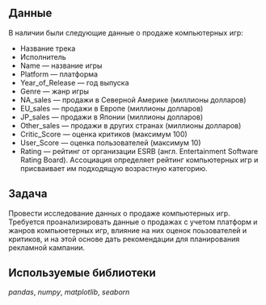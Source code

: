 
 ## Данные

В наличии были следующие данные о продаже компьютерных игр:
- Название трека
- Исполнитель
- Name — название игры
- Platform — платформа
- Year_of_Release — год выпуска
- Genre — жанр игры
- NA_sales — продажи в Северной Америке (миллионы долларов)
- EU_sales — продажи в Европе (миллионы долларов)
- JP_sales — продажи в Японии (миллионы долларов)
- Other_sales — продажи в других странах (миллионы долларов)
- Critic_Score — оценка критиков (максимум 100)
- User_Score — оценка пользователей (максимум 10)
-  Rating — рейтинг от организации ESRB (англ. Entertainment Software Rating Board). Ассоциация
определяет рейтинг компьютерных игр и присваивает им подходящую возрастную категорию.

## Задача

Провести  исследование данных о продаже компьютерных игр. Требуется
проанализировать данные о продажах с учетом платформ и жанров компьюетерных игр, влияние на
них оценок поьзователей и критиков, и на этой основе дать рекомендации для планирования
рекламной кампании. 

## Используемые библиотеки
*pandas*, *numpy*,  *matplotlib*, *seaborn* 
